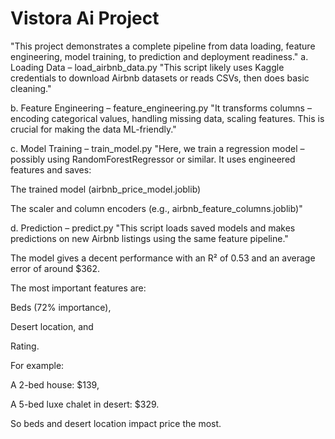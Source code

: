 # Vistora Ai Project
"This project demonstrates a complete pipeline from data loading, feature engineering, model training, to prediction and deployment readiness."
a. Loading Data – load_airbnb_data.py
"This script likely uses Kaggle credentials to download Airbnb datasets or reads CSVs, then does basic cleaning."

b. Feature Engineering – feature_engineering.py
"It transforms columns – encoding categorical values, handling missing data, scaling features. This is crucial for making the data ML-friendly."

c. Model Training – train_model.py
"Here, we train a regression model – possibly using RandomForestRegressor or similar. It uses engineered features and saves:

The trained model (airbnb_price_model.joblib)

The scaler and column encoders (e.g., airbnb_feature_columns.joblib)"

d. Prediction – predict.py
"This script loads saved models and makes predictions on new Airbnb listings using the same feature pipeline."

The model gives a decent performance with an R² of 0.53 and an average error of around $362.

The most important features are:

Beds (72% importance),

Desert location, and

Rating.

For example:

A 2-bed house: $139,

A 5-bed luxe chalet in desert: $329.

So beds and desert location impact price the most.
